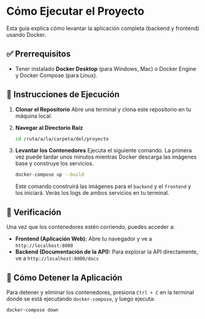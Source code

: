 # Cómo Ejecutar el Proyecto

Esta guía explica cómo levantar la aplicación completa (backend y frontend) usando Docker.

## ✅ Prerrequisitos

* Tener instalado **Docker Desktop** (para Windows, Mac) o Docker Engine y Docker Compose (para Linux).

## 🚀 Instrucciones de Ejecución

1.  **Clonar el Repositorio**
    Abre una terminal y clona este repositorio en tu máquina local.

2.  **Navegar al Directorio Raíz**
    ```bash
    cd /ruta/a/la/carpeta/del/proyecto
    ```

3.  **Levantar los Contenedores**
    Ejecuta el siguiente comando. La primera vez puede tardar unos minutos mientras Docker descarga las imágenes base y construye los servicios.
    ```bash
    docker-compose up --build
    ```
    Este comando construirá las imágenes para el `backend` y el `frontend` y los iniciará. Verás los logs de ambos servicios en tu terminal.

## 🧪 Verificación

Una vez que los contenedores estén corriendo, puedes acceder a:

* **Frontend (Aplicación Web):** Abre tu navegador y ve a `http://localhost:8080`
* **Backend (Documentación de la API):** Para explorar la API directamente, ve a `http://localhost:8000/docs`

## 🛑 Cómo Detener la Aplicación

Para detener y eliminar los contenedores, presiona `Ctrl + C` en la terminal donde se está ejecutando `docker-compose`, y luego ejecuta:
```bash
docker-compose down